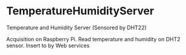 # TemperatureHumidityServer

Temperature and Humidity Server (Sensored by DHT22)

Acquisition on Raspberry Pi.
Read temperature and humidity on DHT2 sensor.
Insert to by Web services

